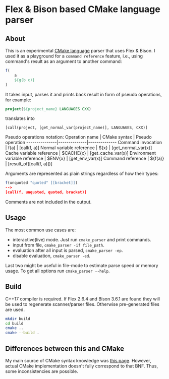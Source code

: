 # Flex & Bison based CMake language parser

## About

This is an experimental [CMake language](https://cmake.org/cmake/help/latest/manual/cmake-language.7.html#bracket-comment) parser that uses Flex & Bison. I used it as a playground for a `command reference` feature, i.e., using command's result as
an argument to another command:
```cmake
f(
    a
    ${g(b c)}
)
```

It takes input, parses it and prints back result in form of pseudo operations, for example:
```cmake
project(${project_name} LANGUAGES CXX)                 
```
translates into
```
[call(project, [get_normal_var(project_name)], LANGUAGES, CXX)]
```
Pseudo operations notation:
Operation name | CMake syntax | Pseudo operation
---------------|--------------|--------------
Command invocation | f(a) | [call(f, a)]
Normal variable reference | ${x} | [get_normal_var(x)]
Cache variable reference | $CACHE{x} | [get_cache_var(x)]
Environment variable reference | $ENV{x} | [get_env_var(x)]
Command reference | ${f(a)} | [result_of([call(f, a)])]

Arguments are represented as plain strings regardless of how their types:
```cmake
f(unquoted "quoted" [[bracket]])
-->
[call(f, unquoted, quoted, bracket)]

```
Comments are not included in the output.

## Usage

The most common use cases are:
- interactive(live) mode. Just run `cmake_parser` and print commands.
- input from file, `cmake_parser -if file_path`.
- evaluation after all input is parsed, `cmake_parser -ep`.
- disable evaluation, `cmake_parser -ed`.

Last two might be useful in file-mode to estimate parse speed or memory usage.
To get all options run `cmake_parser --help`.

## Build

C++17 compiler is required. 
If Flex 2.6.4 and Bison 3.6.1 are found they will be used to regenerate scanner/parser
files. Otherwise pre-generated files are used.
```sh
mkdir build
cd build
cmake ..
cmake --build .
```

## Differences between this and CMake

My main source of CMake syntax knowledge was [this page](https://cmake.org/cmake/help/latest/manual/cmake-language.7.html#bracket-comment).
However, actual CMake implementation doesn't fully correspond to that BNF.
Thus, some inconsistencies are possible.